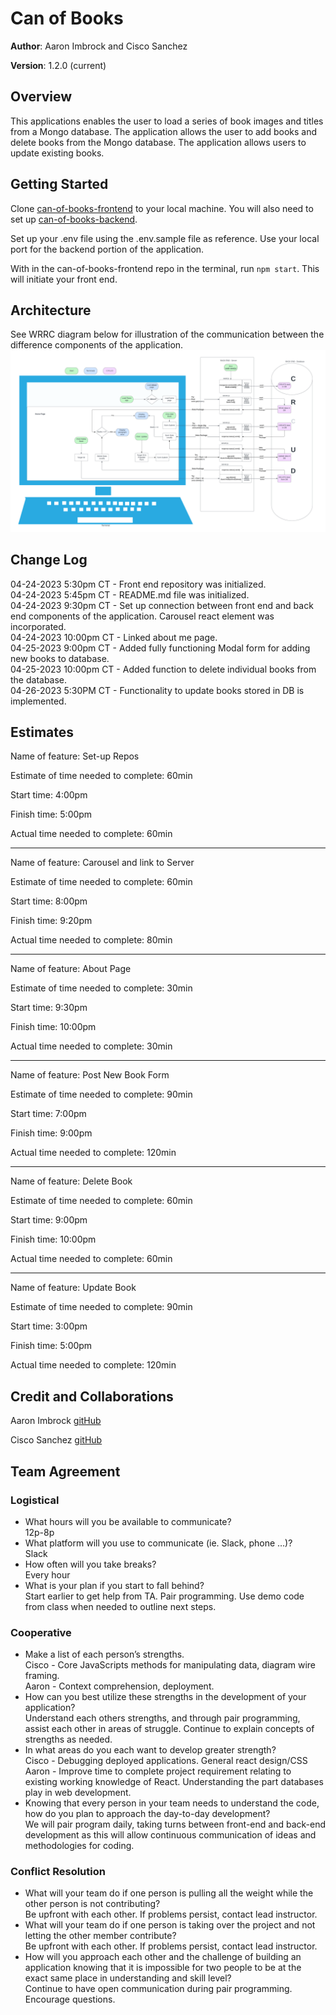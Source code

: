 # Can of Books

**Author**: Aaron Imbrock and Cisco Sanchez

**Version**: 1.2.0 (current)

## Overview

This applications enables the user to load a series of book images and titles from a Mongo database. The application allows the user to add books and delete books from the Mongo database. The application allows users to update existing books.

## Getting Started

Clone [can-of-books-frontend](https://github.com/aaron-imbrock/can-of-books-frontend) to your local machine. You will also need to set up [can-of-books-backend](https://github.com/aaron-imbrock/can-of-books-backend).

Set up your .env file using the .env.sample file as reference. Use your local port for the backend portion of the application.

With in the can-of-books-frontend repo in the terminal, run `npm start`. This will initiate your front end.

## Architecture

See WRRC diagram below for illustration of the communication between the difference components of the application.
![WRRC](public/WRRC3_CanOfBooks.png)

## Change Log

04-24-2023 5:30pm CT - Front end repository was initialized.<br>
04-24-2023 5:45pm CT - README.md file was initialized.<br>
04-24-2023 9:30pm CT - Set up connection between front end and back end components of the application. Carousel react element was incorporated.<br>
04-24-2023 10:00pm CT - Linked about me page.<br>
04-25-2023 9:00pm CT - Added fully functioning Modal form for adding new books to database.<br>
04-25-2023 10:00pm CT - Added function to delete individual books from the database.<br>
04-26-2023 5:30PM CT - Functionality to update books stored in DB is implemented.<br>

## Estimates

Name of feature: Set-up Repos

Estimate of time needed to complete: 60min

Start time: 4:00pm

Finish time: 5:00pm

Actual time needed to complete: 60min

---

Name of feature: Carousel and link to Server

Estimate of time needed to complete: 60min

Start time: 8:00pm

Finish time: 9:20pm

Actual time needed to complete: 80min

---

Name of feature: About Page

Estimate of time needed to complete: 30min

Start time: 9:30pm

Finish time: 10:00pm

Actual time needed to complete: 30min

---

Name of feature: Post New Book Form

Estimate of time needed to complete: 90min

Start time: 7:00pm

Finish time: 9:00pm

Actual time needed to complete: 120min

---

Name of feature: Delete Book

Estimate of time needed to complete: 60min

Start time: 9:00pm

Finish time: 10:00pm

Actual time needed to complete: 60min

---

Name of feature: Update Book

Estimate of time needed to complete: 90min

Start time: 3:00pm

Finish time: 5:00pm

Actual time needed to complete: 120min

## Credit and Collaborations

Aaron Imbrock [gitHub](https://github.com/aaron-imbrock)

Cisco Sanchez [gitHub](https://github.com/c0d3cisco)

## Team Agreement

### Logistical

* What hours will you be available to communicate?<br>
12p-8p
* What platform will you use to communicate (ie. Slack, phone …)?<br>
Slack
* How often will you take breaks?<br>
Every hour
* What is your plan if you start to fall behind?<br>
Start earlier to get help from TA. Pair programming. Use demo code from class when needed to outline next steps.

### Cooperative

* Make a list of each person’s strengths.<br>
Cisco - Core JavaScripts methods for manipulating data, diagram wire framing.<br>
Aaron - Context comprehension, deployment.<br>
* How can you best utilize these strengths in the development of your application?<br>
Understand each others strengths, and through pair programming, assist each other in areas of struggle. Continue to explain concepts of strengths as needed.<br>
* In what areas do you each want to develop greater strength?<br>
Cisco - Debugging deployed applications. General react design/CSS <br>
Aaron - Improve time to complete project requirement relating to existing working knowledge of React. Understanding the part databases play in web development.<br>
* Knowing that every person in your team needs to understand the code, how do you plan to approach the day-to-day development?<br>
We will pair program daily, taking turns between front-end and back-end development as this will allow continuous communication of ideas and methodologies for coding.

### Conflict Resolution

* What will your team do if one person is pulling all the weight while the other person is not contributing?<br>
Be upfront with each other. If problems persist, contact lead instructor.
* What will your team do if one person is taking over the project and not letting the other member contribute?<br>
Be upfront with each other. If problems persist, contact lead instructor.
* How will you approach each other and the challenge of building an application knowing that it is impossible for two people to be at the exact same place in understanding and skill level?<br>
Continue to have open communication during pair programming. Encourage questions.

